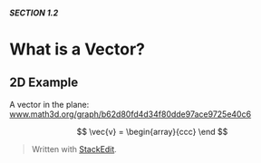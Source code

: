 ##### SECTION 1.2
# What is a Vector?

## 2D Example

A vector in the plane:
www.math3d.org/graph/b62d80fd4d34f80dde97ace9725e40c6

$$
\vec{v} = \begin{array}{ccc}
\end
$$





> Written with [StackEdit](https://stackedit.io/).
<!--stackedit_data:
eyJoaXN0b3J5IjpbLTEyMTc3NDMzMTNdfQ==
-->